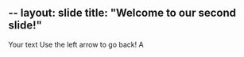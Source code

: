 --
layout: slide
title: "Welcome to our second slide!"
---
Your text
Use the left arrow to go back!
A
